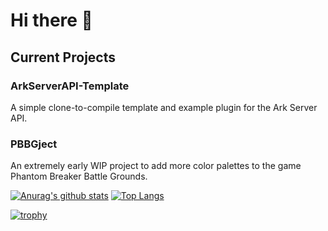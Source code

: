 # Hi there 👋
## Current Projects
### ArkServerAPI-Template
A simple clone-to-compile template and example plugin for the Ark Server API.
### PBBGject
An extremely early WIP project to add more color palettes to the game Phantom Breaker Battle Grounds.

[![Anurag's github stats](https://github-readme-stats.vercel.app/api?username=2bite&theme=slateorange)](https://github.com/anuraghazra/github-readme-stats)
[![Top Langs](https://github-readme-stats.vercel.app/api/top-langs/?username=2bite&layout=compact&theme=slateorange)](https://github.com/anuraghazra/github-readme-stats)

[![trophy](https://github-profile-trophy.vercel.app/?username=2bite&theme=onedark)](https://github.com/ryo-ma/github-profile-trophy)

<!--
**2bite/2bite** is a ✨ _special_ ✨ repository because its `README.md` (this file) appears on your GitHub profile.

Here are some ideas to get you started:

- 🔭 I’m currently working on ...
- 🌱 I’m currently learning ...
- 👯 I’m looking to collaborate on ...
- 🤔 I’m looking for help with ...
- 💬 Ask me about ...
- 📫 How to reach me: ...
- 😄 Pronouns: ...
- ⚡ Fun fact: ...
-->
